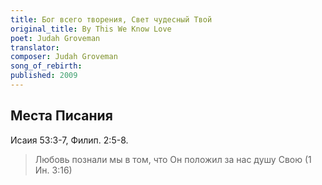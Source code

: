 ```yaml
---
title: Бог всего творения, Свет чудесный Твой
original_title: By This We Know Love
poet: Judah Groveman
translator: 
composer: Judah Groveman
song_of_rebirth: 
published: 2009
---
```

## Места Писания

Исаия 53:3-7, Филип. 2:5-8.

> Любовь познали мы в том, что Он положил за нас душу Свою
> (1 Ин. 3:16)



